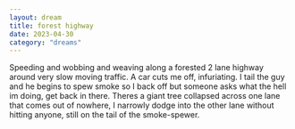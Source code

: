 ```yaml
---
layout: dream
title: forest highway
date: 2023-04-30
category: "dreams"
---
```


Speeding and wobbing and weaving along a forested 2 lane highway around very slow moving traffic. A car cuts me off, infuriating. I tail the guy and he begins to spew smoke so I back off but someone asks what the hell im doing, get back in there. 
Theres a giant tree collapsed across one lane that comes out of nowhere, I narrowly dodge into the other lane without hitting anyone, still on the tail of the smoke-spewer. 
